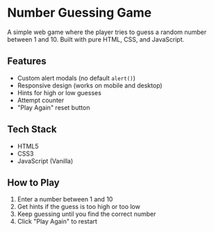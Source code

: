 # Number Guessing Game

A simple web game where the player tries to guess a random number between 1 and 10. Built with pure HTML, CSS, and JavaScript.

## Features

- Custom alert modals (no default `alert()`)
- Responsive design (works on mobile and desktop)
- Hints for high or low guesses
- Attempt counter
- "Play Again" reset button

## Tech Stack

- HTML5
- CSS3
- JavaScript (Vanilla)

## How to Play

1. Enter a number between 1 and 10
2. Get hints if the guess is too high or too low
3. Keep guessing until you find the correct number
4. Click "Play Again" to restart
